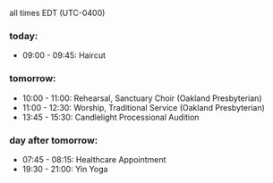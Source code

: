 all times EDT (UTC-0400)

### today:

* 09:00 - 09:45: Haircut

### tomorrow:

* 10:00 - 11:00: Rehearsal, Sanctuary Choir (Oakland Presbyterian)
* 11:00 - 12:30: Worship, Traditional Service (Oakland Presbyterian)
* 13:45 - 15:30: Candlelight Processional Audition

### day after tomorrow:

* 07:45 - 08:15: Healthcare Appointment 
* 19:30 - 21:00: Yin Yoga
